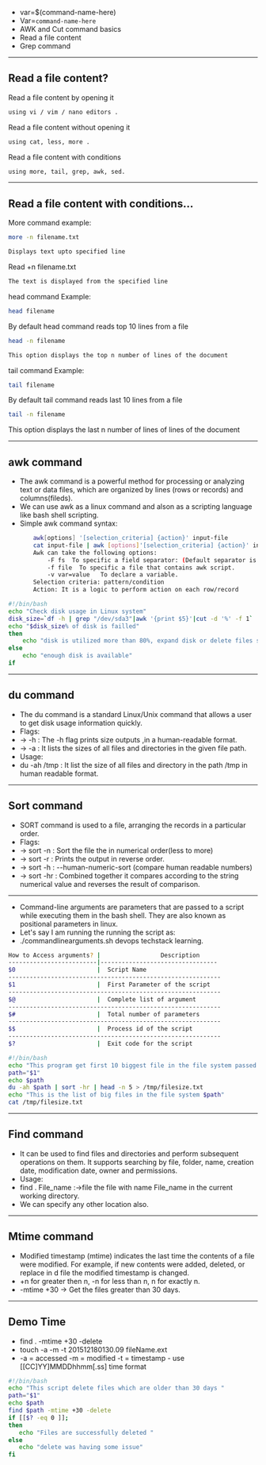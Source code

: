 - var=$(command-name-here)
- Var=`command-name-here`
- AWK and Cut command basics
- Read a file content
- Grep command

---

## Read a file content?

Read a file content by opening it

```bash
using vi / vim / nano editors .
```

Read a file content without opening it

```bash
using cat, less, more .
```

Read a file content with conditions

```bash
using more, tail, grep, awk, sed.
```

---

## Read a file content with conditions...

More command example:

```bash
more -n filename.txt

Displays text upto specified line
```

Read +n filename.txt

```bash
The text is displayed from the specified line
```

head command Example:

```bash
head filename
```

By default head command reads top 10 lines from a file

```bash
head -n filename

This option displays the top n number of lines of the document
```

tail command Example:

```bash
tail filename
```

By default tail command reads last 10 lines from a file

```bash
tail -n filename
```

This option displays the last n number of lines of lines of the document

---

## awk command

- The awk command is a powerful method for processing or analyzing text or data files, which are organized by lines (rows or records) and columns(fileds).
- We can use awk as a linux command and alson as a scripting language like bash shell scripting.
- Simple awk command syntax:

```bash
       awk[options] '[selection_criteria] {action}' input-file
       cat input-file | awk [options]'[selection_criteria] {action}' input-file
       Awk can take the following options:
           -F fs  To specific a field separator: (Default separator is tab and space)
           -f file  To specific a file that contains awk script.
           -v var=value   To declare a variable.
       Selection criteria: pattern/condition
       Action: It is a logic to perform action on each row/record
```

```bash
#!/bin/bash
echo "Check disk usage in Linux system"
disk_size=`df -h | grep "/dev/sda3"|awk '{print $5}'|cut -d '%' -f 1`
echo "$disk_size% of disk is failled"
then
    echo "disk is utilized more than 80%, expand disk or delete files soon"
else
    echo "enough disk is available"
if
```

---

## du command

- The du command is a standard Linux/Unix command that allows a user to get disk usage information quickly.
- Flags:
- -> -h : The -h flag prints size outputs ,in a human-readable format.
- -> -a : It lists the sizes of all files and directories in the given file path.
- Usage:
- du -ah /tmp : It list the size of all files and directory in the path /tmp in human readable format.

---

## Sort command

- SORT command is used to a file, arranging the records in a particular order.
- Flags:
- -> sort -n : Sort the file the in numerical order(less to more)
- -> sort -r : Prints the output in reverse order.
- -> sort -h : --human-numeric-sort (compare human readable numbers)
- -> sort -hr : Combined together it compares according to the string numerical value and reverses the result of comparison.

---

- Command-line arguments are parameters that are passed to a script while executing them in the bash shell. They are also known as positional parameters in linux.
- Let's say I am running the running the script as:
- ./commandlinearguments.sh devops techstack learning.

```bash
How to Access arguments? |                 Description
-------------------------|---------------------------------
$0                       |  Script Name
------------------------------------------------------------
$1                       |  First Parameter of the script
------------------------------------------------------------
$@                       |  Complete list of argument
------------------------------------------------------------
$#                       |  Total number of parameters
------------------------------------------------------------
$$                       |  Process id of the script
------------------------------------------------------------
$?                       |  Exit code for the script
```

```bash
#!/bin/bash
echo "This program get first 10 biggest file in the file system passed via positional argument"
path="$1"
echo $path
du -ah $path | sort -hr | head -n 5 > /tmp/filesize.txt
echo "This is the list of big files in the file system $path"
cat /tmp/filesize.txt
```

---

## Find command

- It can be used to find files and directories and perform subsequent operations on them. It supports searching by file, folder, name, creation date, modification date, owner and permissions.
- Usage:
- find . File_name :->file the file with name File_name in the current working directory.
- We can specify any other location also.

---

## Mtime command

- Modified timestamp (mtime) indicates the last time the contents of a file were modified. For example, if new contents were added, deleted, or replace in d file the modified timestamp is changed.
- +n for greater then n, -n for less than n, n for exactly n.
- -mtime +30 -> Get the files greater than 30 days.

---

## Demo Time

- find . -mtime +30 -delete
- touch -a -m -t 201512180130.09 fileName.ext
- -a = accessed -m = modified -t = timestamp - use [[CC]YY]MMDDhhmm[.ss] time format

```bash
#!/bin/bash
echo "This script delete files which are older than 30 days "
path="$1"
echo $path
find $path -mtime +30 -delete
if [[$? -eq 0 ]];
then
   echo "Files are successfully deleted "
else
   echo "delete was having some issue"
fi
```
